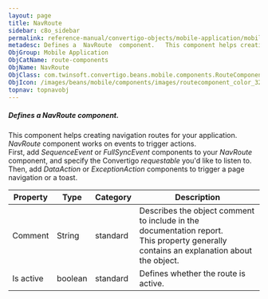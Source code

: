 ```yaml
---
layout: page
title: NavRoute
sidebar: c8o_sidebar
permalink: reference-manual/convertigo-objects/mobile-application/mobile-components/route-components/navroute/
metadesc: Defines a  NavRoute  component.   This component helps creating navigation routes for your application.  NavRoute  component works on events to trigge
ObjGroup: Mobile Application
ObjCatName: route-components
ObjName: NavRoute
ObjClass: com.twinsoft.convertigo.beans.mobile.components.RouteComponent
ObjIcon: /images/beans/mobile/components/images/routecomponent_color_32x32.png
topnav: topnavobj
---
```

##### Defines a <i>NavRoute</i> component. 

This component helps creating navigation routes for your application.<br/><i>NavRoute</i> component works on events to trigger actions.<br/>First, add <i>SequenceEvent</i> or <i>FullSyncEvent</i> components to your <i>NavRoute</i> component, and specify the Convertigo <i>requestable</i> you'd like to listen to.<br>Then, add <i>DataAction</i> or <i>ExceptionAction</i> components to trigger a page navigation or a toast.

Property | Type | Category | Description
--- | --- | --- | ---
Comment | String | standard | Describes the object comment to include in the documentation report.<br/>This property generally contains an explanation about the object.
Is active | boolean | standard | Defines whether the route is active.<br/>
